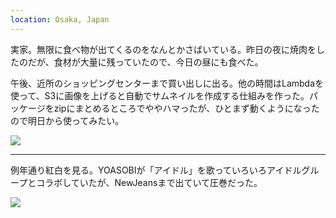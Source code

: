 ```yaml
---
location: Osaka, Japan
---
```


実家。無限に食べ物が出てくるのをなんとかさばいている。昨日の夜に焼肉をしたのだが、食材が大量に残っていたので、今日の昼にも食べた。

午後、近所のショッピングセンターまで買い出しに出る。他の時間はLambdaを使って、S3に画像を上げると自動でサムネイルを作成する仕組みを作った。パッケージをzipにまとめるところでややハマったが、ひとまず動くようになったので明日から使ってみたい。

![](https://photos.old.apkas.net/medium/202312/20231231-133816.webp)

---

例年通り紅白を見る。YOASOBIが「アイドル」を歌っていろいろアイドルグループとコラボしていたが、NewJeansまで出ていて圧巻だった。

![](https://photos.old.apkas.net/medium/202312/20231231-225739.webp)
